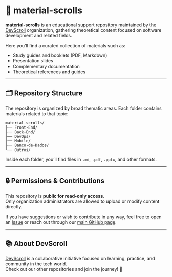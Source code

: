 # 📜 material-scrolls

**material-scrolls** is an educational support repository maintained by the [DevScroll](https://github.com/devscroll) organization, gathering theoretical content focused on software development and related fields.

Here you’ll find a curated collection of materials such as:
- Study guides and booklets (PDF, Markdown)
- Presentation slides
- Complementary documentation
- Theoretical references and guides

---

## 🗂 Repository Structure

The repository is organized by broad thematic areas. Each folder contains materials related to that topic:

```
material-scrolls/ 
├── Front-End/ 
├── Back-End/ 
├── DevOps/ 
├── Mobile/ 
├── Banco-de-Dados/ 
└── Outros/
```


Inside each folder, you’ll find files in `.md`, `.pdf`, `.pptx`, and other formats.

---

## 🔒 Permissions & Contributions

This repository is **public for read-only access**.  
Only organization administrators are allowed to upload or modify content directly.

If you have suggestions or wish to contribute in any way, feel free to open an [Issue](https://github.com/devscroll/material-scrolls/issues) or reach out through our [main GitHub page](https://github.com/devscroll).

---

## 📚 About DevScroll

[DevScroll](https://github.com/devscroll) is a collaborative initiative focused on learning, practice, and community in the tech world.  
Check out our other repositories and join the journey! 🚀
